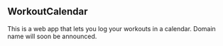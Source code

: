 ## WorkoutCalendar

This is a web app that lets you log your workouts in a calendar. Domain name will soon be announced.
